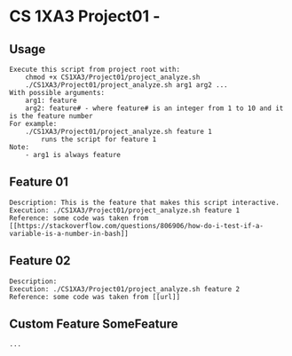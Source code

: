 #   CS 1XA3 Project01 - <salehh6>
## Usage
    Execute this script from project root with:
        chmod +x CS1XA3/Project01/project_analyze.sh
        ./CS1XA3/Project01/project_analyze.sh arg1 arg2 ...
    With possible arguments:
        arg1: feature 
        arg2: feature# - where feature# is an integer from 1 to 10 and it is the feature number
    For example:
        ./CS1XA3/Project01/project_analyze.sh feature 1
            runs the script for feature 1 
    Note:
        - arg1 is always feature 
## Feature 01
    Description: This is the feature that makes this script interactive.
    Execution: ./CS1XA3/Project01/project_analyze.sh feature 1
    Reference: some code was taken from [[https://stackoverflow.com/questions/806906/how-do-i-test-if-a-variable-is-a-number-in-bash]]
## Feature 02
    Description: 
    Execution: ./CS1XA3/Project01/project_analyze.sh feature 2
    Reference: some code was taken from [[url]]
## Custom Feature SomeFeature
    ...
